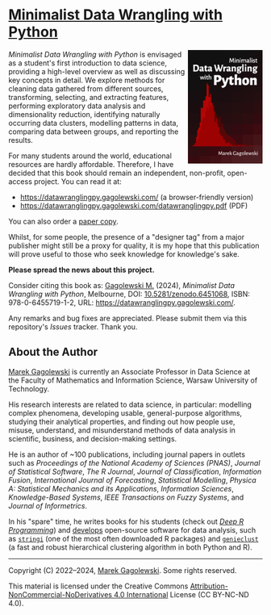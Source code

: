 <!-- NOTE EDIT in *-src; *-public is a clone! -->

# [Minimalist Data Wrangling with Python](https://datawranglingpy.gagolewski.com/)

<a href="https://datawranglingpy.gagolewski.com/"><img src="docs/_static/img/cover.png" align="right" height="225" /></a>

*Minimalist Data Wrangling with Python* is envisaged as a student's first
introduction to data science, providing a high-level overview as well as
discussing key concepts in detail. We explore methods for
cleaning data gathered from different sources, transforming, selecting, and
extracting features, performing exploratory data analysis and dimensionality
reduction, identifying naturally occurring data clusters, modelling patterns in
data, comparing data between groups, and reporting the results.

For many students around the world, educational resources are hardly
affordable. Therefore, I have decided that this book should remain
an independent, non-profit, open-access project. You can read it at:

* <https://datawranglingpy.gagolewski.com/> (a browser-friendly version)
* <https://datawranglingpy.gagolewski.com/datawranglingpy.pdf> (PDF)

You can also order a
[paper copy](https://datawranglingpy.gagolewski.com/order-paper-copy.html).

Whilst, for some people, the presence of a "designer tag" from a
major publisher might still be a proxy for quality, it is my hope
that this publication will prove useful to those who seek knowledge for
knowledge's sake.


**Please spread the news about this project.**

Consider citing this book as:
[Gagolewski M.][1] (2024), *Minimalist Data Wrangling with Python*,
Melbourne,
DOI: [10.5281/zenodo.6451068](https://dx.doi.org/10.5281/zenodo.6451068),
ISBN: 978-0-6455719-1-2,
URL: <https://datawranglingpy.gagolewski.com/>.

Any remarks and bug fixes are appreciated. Please submit them via
this repository's *Issues* tracker. Thank you.



## About the Author

[Marek Gagolewski][1] is currently an Associate Professor
in Data Science at the Faculty of Mathematics and Information Science,
Warsaw University of Technology.

His research interests are related to data science, in particular: modelling
complex phenomena, developing usable, general-purpose algorithms, studying
their analytical properties, and finding out how people use, misuse,
understand, and misunderstand methods of data analysis in scientific, business,
and decision-making settings.

He is an author of ~100 publications, including journal papers
in outlets such as *Proceedings of the National Academy of Sciences (PNAS)*,
*Journal of Statistical Software*, *The R Journal*, *Journal of Classification*,
*Information Fusion*, *International Journal of Forecasting*,
*Statistical Modelling*, *Physica A: Statistical Mechanics and its Applications*,
*Information Sciences*, *Knowledge-Based Systems*,
*IEEE Transactions on Fuzzy Systems*, and *Journal of Informetrics*.

In his "spare" time, he writes books for his students
(check out [*Deep R Programming*](https://deepr.gagolewski.com/))
and [develops](https://github.com/gagolews) open-source software for data analysis, such as
[`stringi`](https://stringi.gagolewski.com/) (one of the most often downloaded
R packages) and
[`genieclust`](https://genieclust.gagolewski.com/) (a fast and robust
hierarchical clustering algorithm in both Python and R).


--------------------------------------------------------------------------------

Copyright (C) 2022–2024, [Marek Gagolewski][1]. Some rights reserved.

This material is licensed under the Creative Commons
[Attribution-NonCommercial-NoDerivatives 4.0 International][2] License
(CC BY-NC-ND 4.0).

[1]: https://www.gagolewski.com/
[2]: https://creativecommons.org/licenses/by-nc-nd/4.0
